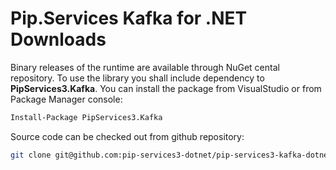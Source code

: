 # Pip.Services Kafka for .NET Downloads

Binary releases of the runtime are available through NuGet cental repository. 
To use the library you shall include dependency to **PipServices3.Kafka**.
You can install the package from VisualStudio or from Package Manager console:

```bash
Install-Package PipServices3.Kafka
``` 

Source code can be checked out from github repository:

```bash
git clone git@github.com:pip-services3-dotnet/pip-services3-kafka-dotnet.git
```
